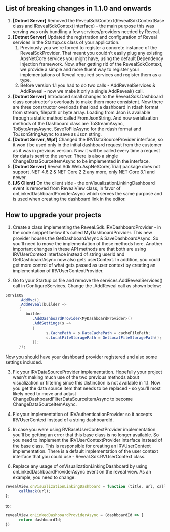 ## List of breaking changes in 1.1.0 and onwards

1. **[Dotnet Server]** Removed the RevealSdkContext(RevealSdkContextBase class and IRevealSdkContext interface) - the main purpose this was serving was only bundling a few services/providers needed by Reveal.
2. **[Dotnet Server]** Updated the registration and configuration of Reveal services in the Startup.cs class of your application.
   1. Previously you we're forced to register a concrete instance of the RevealSdkProvider. That meant you couldn't easily plug any existing ApsNetCore services you might have, using the default Dependency Injection framework. Now, after getting rid of the RevealSdkContext, we provide a simple and more fluent way to register your implementations of Reveal required services and register them as a type.
   2. Before version 1.1 you had to do two calls - AddRevealServices & AddReveal - now we make it only a single AddReveal() call.
3. **[Dotnet Server]** Introduced small changes to the Reveal.Sdk.Dashboard class constructor's overloads to make them more consistent. Now there are three constructor overloads that load a dashboard in rdash format from stream, filepath or byte array. Loading from Json is available through a static method called FromJsonString. And now serialization methods of the Dashboard class are ToStreamAsync, ToByteArrayAsync, SaveToFileAsync for the rdash format and ToJsonStringAsync to save as Json string.
4. **[Dotnet Server, Wpf]** Changed the IRVDataSourceProvider interface, so it won't be used only in the initial dashboard request from the customer as it was in previous version. Now it will be called every time a request for data is sent to the server. There is also a single ChangeDataSourceItemAsync to be implemented in the interface.
5. **[Dotnet Server]** Reveal.Sdk.Web.AspNetCore(.Trial) package does not support .NET 4.6.2 & NET Core 2.2 any more, only NET Core 3.1 and newer.
6. **[JS Client]** On the client side - the onVisualizationLinkingDashboard event is removed from RevealView class, in favor of onLinkedDashboardProviderAsync which serves the same purpose and is used when creating the dashboard link in the editor.

## How to upgrade your projects

1. Create a class implementing the Reveal.Sdk.IRVDashboardProvider - in the code snippet below it's called MyDashboardProvider. This new provider houses the GetDashboardAsync & SaveDashboardAsync. So you'll need to move the implementation of these methods here. Another important changes in these API methods are that both are using IRVUserContext interface instead of string userId and GetDashboardAsync now also gets userContext.
In addition, you could get more control of what gets passed as user context by creating an implementation of IRVUserContextProvider.

2. Go to your Startup.cs file and remove the services.AddRevealServices() call in ConfigureServices.
Change the .AddReveal call as shown below:
```csharp
services
      .AddMvc()
      .AddReveal(builder => 
      {
         builder
            .AddDashboardProvider<MyDashboardProvider>()
            .AddSettings(s =>
            {
                  s.CachePath = s.DataCachePath = cacheFilePath;
                  s.LocalFileStoragePath = GetLocalFileStoragePath();
            });
      });
```
Now you should have your dashboard provider registered and also some settings included.

3. Fix your IRVDataSourceProvider implementation.  Hopefully your project wasn't making much use of the two previous methods about visualization or filtering since this distinction is not available in 1.1. Now you get the data source item that needs to be replaced - so you'll most likely need to move and adjust ChangeDashboardFilterDataSourceItemAsync to become ChangeDataSourceItemAsync.
4. Fix your implementation of IRVAuthenticationProvider so it accepts IRVUserContext instead of a string dashboardId.
5. In case you were using RVBaseUserContextProvider implementation you'll be getting an error that this base class is no longer available. So you need to implement the IRVUserContextProvider interface instead of the base class. This is responsible for creating an IRVUserContext implementation. There is a default implementation of the user context interface that you could use - Reveal.Sdk.RVUserContext class.

6. Replace any usage of onVisualizationLinkingDashboard by using onLinkedDashboardProviderAsync event on the reveal view. 
As an example, you need to change:
```javascript
revealView.onVisualizationLinkingDashboard = function (title, url, callback) {
      callback(url);
};
```
to:
```javascript
revealView.onLinkedDashboardProviderAsync = (dashboardId => {
      return dashboardId;
})
```

